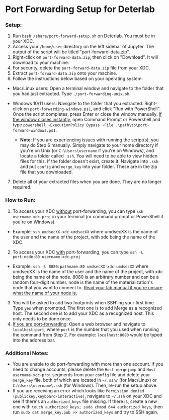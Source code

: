 # Port Forwarding Setup for Deterlab

### Setup:
1. Run ```bash /share/port-forward-setup.sh``` on Deterlab. You must be in your XDC.
2. Access your ```/home/user``` directory on the left sidebar of Jupyter. The output of the script will be titled "port-forward-data.zip".
3. Right-click on ```port-forward-data.zip```, then click on "Download". It will download to your machine.
4. For security, delete the ```port-forward-data.zip``` file from your XDC.
5. Extract ```port-forward-data.zip``` onto your machine.
6. Follow the instructions below based on your operating system:
- Mac/Linux users: Open a terminal window and navigate to the folder that you had just extracted. Type ```./port-forwarding-unix.sh```.
- Windows 10/11 users: Navigate to the folder that you extracted. Right-click on ```port-forwarding-windows.ps1```, and click "Run with PowerShell". Once the script completes, press Enter or close the window manually. <ins>If the window closes instantly</ins>, open Command Prompt or Powershell and type ```powershell -ExecutionPolicy Bypass -File .\path\to\port-forward-windows.ps1```.

  - **Note**: If you are experiencing issues with running the script(s), you may do Step 6 manually. Simply navigate to your home directory if you're on Unix (or ```C:\Users\username``` if you're on Windows), and locate a folder called ```.ssh```. You will need to be able to view hidden files for this. If the folder doesn't exist, create it. Navigate into ```.ssh``` and put ```config``` and ```merge_key``` into your folder. These are in the zip file that you downloaded.

7. Delete all of your extracted files when you are done. They are no longer required.

### How to Run:
1. To access your XDC <ins>without</ins> port-forwarding, you can type ```ssh username-xdc-proj``` in your terminal (or command prompt or PowerShell if you're on Windows).
- Example: ```ssh umdsecXX-xdc-umdsecXX``` where umdsecXX is the name of the user and the name of the project, with xdc being the name of the XDC.
2. To access your XDC <ins>with</ins> port-forwarding, you can type ```ssh -L port:node:80 username-xdc-proj```
- Example: ```ssh -L 8080:pathname:80 umdsecXX-xdc-umdsecXX``` where umdsecXX is the name of the user and the name of the project, with xdc being the name of the node. 8080 is an arbitrary number and can be a random four-digit number. node is the name of the materialization's node that you want to connect to. <ins>Read your lab manual if you're unsure what the name of your node is.<ins>
3. You will be asked to add two footprints when SSH'ing your first time. Type ```yes``` when prompted. The first one is to add Merge as a recognized host. The second one is to add your XDC as a recognized host. This only needs to be done once.
4. <ins>If you are port-forwarding</ins>: Open a web browser and navigate to ```localhost:port```, where ```port``` is the number that you used when running the command from Step 2. For example: ```localhost:8080``` would be typed into the address bar. 

### Additional Notes:
- You are unable to do port-forwarding with more than one account. If you need to change accounts, please delete the ```Host mergejump``` and ```Host username-xdc-proj``` segments from your ```config``` file and delete your ```merge_key``` file, both of which are located in ```~/.ssh/``` (for Mac/Linux) or ```C:\Users\username\.ssh``` (for Windows). Then, re-run the setup above.
- If you are receiving an error which looks like ```Permission denied (publickey,keyboard-interactive)```, navigate to ```~/.ssh``` on your XDC and see if there's an ```authorized_keys``` file missing. If there is, create a new one with ```touch authorized_keys; sudo chmod 644 authorized_keys```, then run ```sudo cat merge_key.pub >> authorized_keys``` and try to SSH again.
